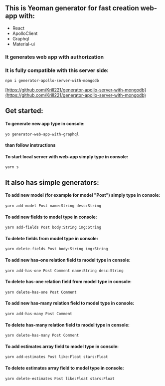 ## This is Yeoman generator for fast creation web-app with:
- React
- ApolloClient
- Graphql
- Material-ui
### It generates web app with authorization
### It is fully compatible with this server side:
```
npm i generator-apollo-server-with-mongodb
```
[https://github.com/Krill221/generator-apollo-server-with-mongodb](https://github.com/Krill221/generator-apollo-server-with-mongodb)

## Get started:
#### To generate new app type in console:
```
yo generator-web-app-with-graphql
```
#### than follow instructions
#### To start local server with web-app simply type in console:
```
yarn s
```

## It also has simple generators:
#### To add new model (for example for model "Post") simply type in console:
```
yarn add-model Post name:String desc:String
```
#### To add new fields to model type in console:
```
yarn add-fields Post body:String img:String
```
#### To delete fields from model type in console:
```
yarn delete-fields Post body:String img:String
```
#### To add new has-one relation field to model type in console:
```
yarn add-has-one Post Comment name:String desc:String
```
#### To delete has-one relation field from model type in console:
```
yarn delete-has-one Post Comment
```
#### To add new has-many relation field to model type in console:
```
yarn add-has-many Post Comment
```
#### To delete has-many relation field to model type in console:
```
yarn delete-has-many Post Comment
```
#### To add estimates array field to model type in console:
```
yarn add-estimates Post like:Float stars:Float
```
#### To delete estimates array field to model type in console:
```
yarn delete-estimates Post like:Float stars:Float
```